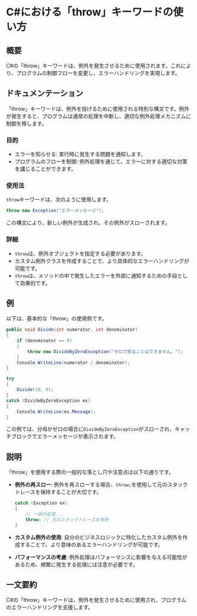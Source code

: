 <!--
Meta Description: # C#における「throw」キーワードの使い方 ## 概要 C#の「throw」キーワードは、例外を発生させるために使用されます。これにより、プログラムの制御フローを変更し、エラーハンドリングを実現します。 ## ドキュメンテーション 「throw」キーワードは、例外を投げるために使用される特別な...
Meta Keywords: throw, キーワードは, csharp, denominator, dividebyzeroexception
-->

# C#における「throw」キーワードの使い方

## 概要
C#の「throw」キーワードは、例外を発生させるために使用されます。これにより、プログラムの制御フローを変更し、エラーハンドリングを実現します。

## ドキュメンテーション
「throw」キーワードは、例外を投げるために使用される特別な構文です。例外が発生すると、プログラムは通常の処理を中断し、適切な例外処理メカニズムに制御を移します。

### 目的
- エラーを知らせる: 実行時に発生する問題を通知します。
- プログラムのフローを制御: 例外処理を通じて、エラーに対する適切な対策を講じることができます。

### 使用法
`throw`キーワードは、次のように使用します。

```csharp
throw new Exception("エラーメッセージ");
```

この構文により、新しい例外が生成され、その例外がスローされます。

### 詳細
- `throw`は、例外オブジェクトを指定する必要があります。
- カスタム例外クラスを作成することで、より具体的なエラーハンドリングが可能です。
- `throw`は、メソッドの中で発生したエラーを外部に通知するための手段として効果的です。

## 例
以下は、基本的な「throw」の使用例です。

```csharp
public void Divide(int numerator, int denominator)
{
    if (denominator == 0)
    {
        throw new DivideByZeroException("ゼロで割ることはできません。");
    }
    Console.WriteLine(numerator / denominator);
}

try
{
    Divide(10, 0);
}
catch (DivideByZeroException ex)
{
    Console.WriteLine(ex.Message);
}
```

この例では、分母がゼロの場合に`DivideByZeroException`がスローされ、キャッチブロックでエラーメッセージが表示されます。

## 説明
「throw」を使用する際の一般的な落とし穴や注意点は以下の通りです。

- **例外の再スロー**: 例外を再スローする場合、`throw;`を使用して元のスタックトレースを保持することが大切です。
  
  ```csharp
  catch (Exception ex)
  {
      // 一部の処理...
      throw; // 元のスタックトレースを保持
  }
  ```

- **カスタム例外の使用**: 自分のビジネスロジックに特化したカスタム例外を作成することで、より意味のあるエラーハンドリングが可能です。

- **パフォーマンスの考慮**: 例外処理はパフォーマンスに影響を与える可能性があるため、頻繁に発生する処理には注意が必要です。

## 一文要約
C#の「throw」キーワードは、例外を発生させるために使用され、プログラムのエラーハンドリングを支援します。